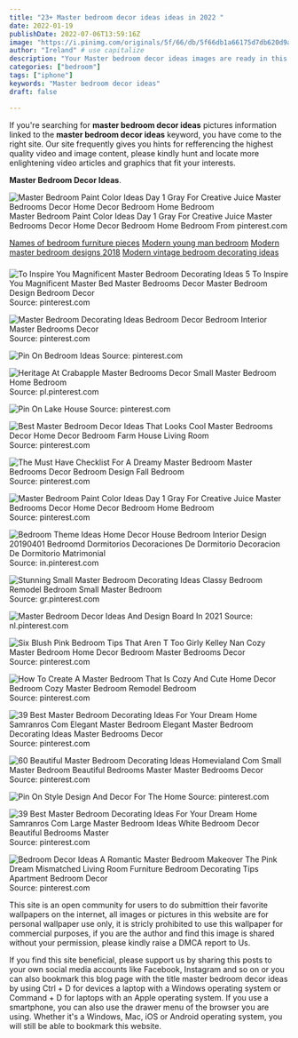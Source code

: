 ```yaml
---
title: "23+ Master bedroom decor ideas ideas in 2022 "
date: 2022-01-19
publishDate: 2022-07-06T13:59:16Z
image: "https://i.pinimg.com/originals/5f/66/db/5f66db1a66175d7db620d9aafe9e3a79.jpg"
author: "Ireland" # use capitalize
description: "Your Master bedroom decor ideas images are ready in this website. Master bedroom decor ideas are a topic that is being searched for and liked by netizens today. You can Get the Master bedroom decor ideas files here. Get all free photos and vectors."
categories: ["bedroom"]
tags: ["iphone"]
keywords: "Master bedroom decor ideas"
draft: false

---
```


If you're searching for **master bedroom decor ideas** pictures information linked to the **master bedroom decor ideas** keyword, you have come to the right  site.  Our site frequently  gives you  hints  for refferencing  the highest  quality video and image  content, please kindly hunt and locate more enlightening video articles and graphics  that fit your interests.

**Master Bedroom Decor Ideas**. 

![Master Bedroom Paint Color Ideas Day 1 Gray For Creative Juice Master Bedrooms Decor Home Decor Bedroom Home Bedroom](https://i.pinimg.com/originals/3c/4d/3c/3c4d3caacb0877a37fe2d99a839c0126.jpg "Master Bedroom Paint Color Ideas Day 1 Gray For Creative Juice Master Bedrooms Decor Home Decor Bedroom Home Bedroom")
Master Bedroom Paint Color Ideas Day 1 Gray For Creative Juice Master Bedrooms Decor Home Decor Bedroom Home Bedroom From pinterest.com

[Names of bedroom furniture pieces](/names-of-bedroom-furniture-pieces/)
[Modern young man bedroom](/modern-young-man-bedroom/)
[Modern master bedroom designs 2018](/modern-master-bedroom-designs-2018/)
[Modern vintage bedroom decorating ideas](/modern-vintage-bedroom-decorating-ideas/)



### 

 


![To Inspire You Magnificent Master Bedroom Decorating Ideas 5 To Inspire You Magnificent Master Bed Master Bedrooms Decor Master Bedroom Design Bedroom Decor](https://i.pinimg.com/originals/b0/9d/42/b09d4247e7f619d3562fbedd5eb3ee2f.jpg "To Inspire You Magnificent Master Bedroom Decorating Ideas 5 To Inspire You Magnificent Master Bed Master Bedrooms Decor Master Bedroom Design Bedroom Decor")
Source: pinterest.com

 

![Master Bedroom Decorating Ideas Bedroom Decor Bedroom Interior Master Bedrooms Decor](https://i.pinimg.com/originals/e3/ac/6a/e3ac6a0645d6906455163cec516a955e.jpg "Master Bedroom Decorating Ideas Bedroom Decor Bedroom Interior Master Bedrooms Decor")
Source: pinterest.com

 

![Pin On Bedroom Ideas](https://i.pinimg.com/originals/62/49/c4/6249c414b9da2191345749da5792295d.jpg "Pin On Bedroom Ideas")
Source: pinterest.com

 

![Heritage At Crabapple Master Bedrooms Decor Small Master Bedroom Home Bedroom](https://i.pinimg.com/originals/de/1e/42/de1e42bb341f1a1bf7ba1a4a8227c67f.jpg "Heritage At Crabapple Master Bedrooms Decor Small Master Bedroom Home Bedroom")
Source: pl.pinterest.com

 

![Pin On Lake House](https://i.pinimg.com/originals/9b/b3/19/9bb3193a67a6ef6cbc80020eac643125.jpg "Pin On Lake House")
Source: pinterest.com

 

![Best Master Bedroom Decor Ideas That Looks Cool Master Bedrooms Decor Home Decor Bedroom Farm House Living Room](https://i.pinimg.com/originals/80/16/3f/80163fc5c09b6196014dd325ffbf1faf.jpg "Best Master Bedroom Decor Ideas That Looks Cool Master Bedrooms Decor Home Decor Bedroom Farm House Living Room")
Source: pinterest.com

 

![The Must Have Checklist For A Dreamy Master Bedroom Master Bedrooms Decor Bedroom Design Fall Bedroom](https://i.pinimg.com/564x/c5/eb/5a/c5eb5a7775012c2f2a63515abacfb055.jpg "The Must Have Checklist For A Dreamy Master Bedroom Master Bedrooms Decor Bedroom Design Fall Bedroom")
Source: pinterest.com

 

![Master Bedroom Paint Color Ideas Day 1 Gray For Creative Juice Master Bedrooms Decor Home Decor Bedroom Home Bedroom](https://i.pinimg.com/originals/3c/4d/3c/3c4d3caacb0877a37fe2d99a839c0126.jpg "Master Bedroom Paint Color Ideas Day 1 Gray For Creative Juice Master Bedrooms Decor Home Decor Bedroom Home Bedroom")
Source: pinterest.com

 

![Bedroom Theme Ideas Home Decor House Bedroom Interior Design 20190401 Bedroomd Dormitorios Decoraciones De Dormitorio Decoracion De Dormitorio Matrimonial](https://i.pinimg.com/originals/cc/51/64/cc5164b7bfad92093a88dadeefa18cad.jpg "Bedroom Theme Ideas Home Decor House Bedroom Interior Design 20190401 Bedroomd Dormitorios Decoraciones De Dormitorio Decoracion De Dormitorio Matrimonial")
Source: in.pinterest.com

 

![Stunning Small Master Bedroom Decorating Ideas Classy Bedroom Remodel Bedroom Small Master Bedroom](https://i.pinimg.com/originals/7a/0f/ab/7a0fabd020dc5576fa6eecb252c95d91.jpg "Stunning Small Master Bedroom Decorating Ideas Classy Bedroom Remodel Bedroom Small Master Bedroom")
Source: gr.pinterest.com

 

![Master Bedroom Decor Ideas And Design Board In 2021](https://i.pinimg.com/originals/ec/57/29/ec572997f09df0900a1f4871ad8e326f.jpg "Master Bedroom Decor Ideas And Design Board In 2021")
Source: nl.pinterest.com

 

![Six Blush Pink Bedroom Tips That Aren T Too Girly Kelley Nan Cozy Master Bedroom Home Decor Bedroom Master Bedrooms Decor](https://i.pinimg.com/originals/14/f8/b2/14f8b270f932b1901436451e649b7522.jpg "Six Blush Pink Bedroom Tips That Aren T Too Girly Kelley Nan Cozy Master Bedroom Home Decor Bedroom Master Bedrooms Decor")
Source: pinterest.com

 

![How To Create A Master Bedroom That Is Cozy And Cute Home Decor Bedroom Cozy Master Bedroom Remodel Bedroom](https://i.pinimg.com/originals/6d/9b/ef/6d9bef3838703f8b455b56facc4980cd.jpg "How To Create A Master Bedroom That Is Cozy And Cute Home Decor Bedroom Cozy Master Bedroom Remodel Bedroom")
Source: pinterest.com

 

![39 Best Master Bedroom Decorating Ideas For Your Dream Home Samranros Com Elegant Master Bedroom Elegant Master Bedroom Decorating Ideas Master Bedrooms Decor](https://i.pinimg.com/originals/4f/c2/56/4fc25699d151b4ca35d19202e1d00666.jpg "39 Best Master Bedroom Decorating Ideas For Your Dream Home Samranros Com Elegant Master Bedroom Elegant Master Bedroom Decorating Ideas Master Bedrooms Decor")
Source: pinterest.com

 

![60 Beautiful Master Bedroom Decorating Ideas Homevialand Com Small Master Bedroom Beautiful Bedrooms Master Master Bedrooms Decor](https://i.pinimg.com/originals/1e/61/15/1e6115041ec53d423b547893c0a4177d.jpg "60 Beautiful Master Bedroom Decorating Ideas Homevialand Com Small Master Bedroom Beautiful Bedrooms Master Master Bedrooms Decor")
Source: pinterest.com

 

![Pin On Style Design And Decor For The Home](https://i.pinimg.com/736x/29/bd/36/29bd36c1c6205fe3e2012f348a63fd8f.jpg "Pin On Style Design And Decor For The Home")
Source: pinterest.com

 

![39 Best Master Bedroom Decorating Ideas For Your Dream Home Samranros Com Large Master Bedroom Ideas White Bedroom Decor Beautiful Bedrooms Master](https://i.pinimg.com/originals/00/e2/d5/00e2d5e019d797cc591fdb16a78ea381.jpg "39 Best Master Bedroom Decorating Ideas For Your Dream Home Samranros Com Large Master Bedroom Ideas White Bedroom Decor Beautiful Bedrooms Master")
Source: pinterest.com

 

![Bedroom Decor Ideas A Romantic Master Bedroom Makeover The Pink Dream Mismatched Living Room Furniture Bedroom Decorating Tips Apartment Bedroom Decor](https://i.pinimg.com/originals/5f/66/db/5f66db1a66175d7db620d9aafe9e3a79.jpg "Bedroom Decor Ideas A Romantic Master Bedroom Makeover The Pink Dream Mismatched Living Room Furniture Bedroom Decorating Tips Apartment Bedroom Decor")
Source: pinterest.com

 

This site is an open community for users to do submittion their favorite wallpapers on the internet, all images or pictures in this website are for personal wallpaper use only, it is stricly prohibited to use this wallpaper for commercial purposes, if you are the author and find this image is shared without your permission, please kindly raise a DMCA report to Us.

If you find this site beneficial, please support us by sharing this posts to your own social media accounts like Facebook, Instagram and so on or you can also bookmark this blog page with the title master bedroom decor ideas by using Ctrl + D for devices a laptop with a Windows operating system or Command + D for laptops with an Apple operating system. If you use a smartphone, you can also use the drawer menu of the browser you are using. Whether it's a Windows, Mac, iOS or Android operating system, you will still be able to bookmark this website.
